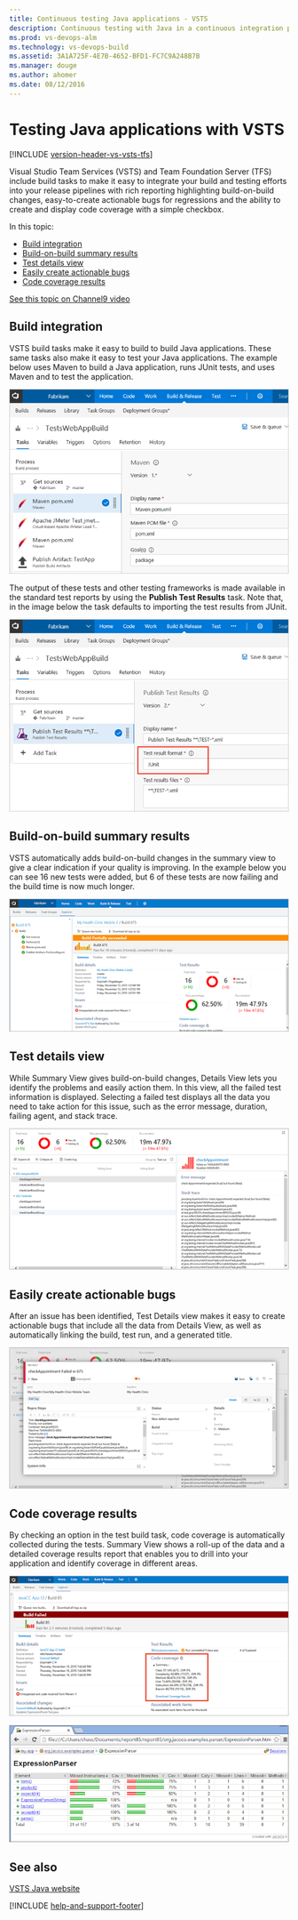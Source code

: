 ```yaml
---
title: Continuous testing Java applications - VSTS
description: Continuous testing with Java in a continuous integration pipeline with Visual Studio Team Services (VSTS) and TFS 
ms.prod: vs-devops-alm
ms.technology: vs-devops-build
ms.assetid: 3A1A725F-4E7B-4652-BFD1-FC7C9A248B7B
ms.manager: douge
ms.author: ahomer
ms.date: 08/12/2016
---
```


# Testing Java applications with VSTS

[!INCLUDE [version-header-vs-vsts-tfs](_shared/version-header-vs-vsts-tfs.md)]

Visual Studio Team Services (VSTS) and Team Foundation Server (TFS) include build tasks to
make it easy to integrate your build and testing 
efforts into your release pipelines with rich 
reporting highlighting build-on-build changes, 
easy-to-create actionable bugs for regressions and 
the ability to create and display code coverage 
with a simple checkbox. 

In this topic:

* [Build integration](#build-integration)
* [Build-on-build summary results](#summary-results)
* [Test details view](#test-details)
* [Easily create actionable bugs](#actionable)
* [Code coverage results](#code-coverage)

[See this topic on Channel9 video](https://channel9.msdn.com/Series/Test-Tools-in-Visual-Studio/Testing-Java-Applications-with-Visual-Studio-Team-Services)

<a name="build-integration"></a>
## Build integration

VSTS build tasks make it 
easy to build to build Java applications. These 
same tasks also make it easy to test your Java 
applications. The example below uses Maven to build
a Java application, runs JUnit tests, and uses Maven and 
to test the application.

![VSTS build and test integration](_img/continuous-test-java/continuous-test-java-01.png)

The output of these tests and other testing 
frameworks is made available in the standard 
test reports by using the **Publish Test Results**
task. Note that, in the image below the task defaults to 
importing the test results from JUnit.

![Importing the test results from JUnit](_img/continuous-test-java/continuous-test-java-02.png)

<a name="summary-results"></a>
## Build-on-build summary results

VSTS automatically adds 
build-on-build changes in the summary view to give 
a clear indication if your quality is improving.
In the example below you can see 16 new tests were 
added, but 6 of these tests are now failing and the 
build time is now much longer. 

![Tests now failing and the build time is much longer](_img/continuous-test-java/continuous-test-java-03.png)

<a name="test-details"></a>
## Test details view

While Summary View gives build-on-build changes,
Details View lets you identify the problems
and easily action them. In this view, all the 
failed test information is displayed.
Selecting a failed test displays all the data 
you need to take action for this issue, such as
the error message, duration, failing agent, and 
stack trace.

![Viewing the data for a failed test](_img/continuous-test-java/continuous-test-java-04.png)

<a name="actionable"></a>
## Easily create actionable bugs

After an issue has been identified, Test Details
view makes it easy to create actionable bugs that 
include all the data from Details 
View, as well as automatically linking the build, 
test run, and a generated title.

![Creating actionable bugs that include all the data from from Details View](_img/continuous-test-java/continuous-test-java-05.png)

<a name="code-coverage"></a>
## Code coverage results

By checking an option in the test build task, code 
coverage is automatically collected during the 
tests. Summary View shows a roll-up of the data and
a detailed coverage results report that enables you
to drill into your application and identify 
coverage in different areas.

![Code coverage results in the build summary](_img/continuous-test-java/continuous-test-java-06.png)

![Code coverage results in the browser](_img/continuous-test-java/continuous-test-java-07.png)

## See also

[VSTS Java website](http://java.visualstudio.com/)

[!INCLUDE [help-and-support-footer](_shared/help-and-support-footer.md)] 
 
